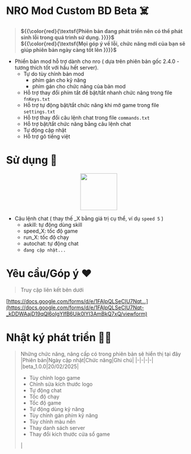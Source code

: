 # NRO Mod Custom BD Beta ☠️
 > **${{\color{red}{\textsf{Phiên bản đang phát triển nên có thể phát sinh lỗi trong quá trình sử dụng. \}}}}\$**<br>**${{\color{red}{\textsf{Mọi góp ý về lỗi, chức năng mới của bạn sẽ giúp phiên bản ngày càng tốt lên \}}}}\$**
 - Phiển bản mod hỗ trợ dành cho nro ( dựa trên phiên bản gốc 2.4.0 - tương thích tốt với hầu hết server).
   - Tự do tùy chỉnh bản mod
     - phím gán cho kỹ năng
     - phím gán cho chức năng của bản mod
    - Hỗ trợ thay đổi phím tắt để bật/tắt nhanh chức năng trong file `fnKeys.txt`
    - Hỗ trợ tự động bật/tắt chức năng khi mở game trong file `settings.txt`
    - Hỗ trợ thay đổi câu lệnh chat trong file `commands.txt`
    - Hỗ trợ bật/tắt chức năng bằng câu lệnh chat
    - Tự động cập nhật
    - Hỗ trợ gõ tiếng việt

# Sử dụng 🫰
<div align="center">
 
<a href="https://www.facebook.com" target="_blank"> <img src="https://www.pngarts.com/files/2/Download-Button-PNG-Background-Image.png" height="100px;"></a>
</div>
 
- Câu lệnh chat ( thay thế _X bằng giá trị cụ thể, ví dụ `speed 5` )
  - askill: tự động dùng skill
  - speed_X: tốc độ game
  - run_X: tốc độ chạy
  - autochat: tự động chat
  - `đang cập nhật...`

# Yêu cầu/Góp ý ❤️
> Truy cập liên kết bên dưới

[https://docs.google.com/forms/d/e/1FAIpQLSeCIU7Nqt...](https://docs.google.com/forms/d/e/1FAIpQLSeCIU7Nqt-_kDDWAajD19qQl6oIgYIfB6Uik0lYI3AmBkQ7xQ/viewform)
# Nhật ký phát triển 🧑‍💻
> Những chức năng, nâng cấp có trong phiên bản sẽ hiển thị tại đây
|Phiên bản|Ngày cập nhật|Chức năng|Ghi chú|
|-|-|-|-|
|beta_1.0.0|20/02/2025| <ul><li>Tùy chỉnh logo game</li><li>Chỉnh sửa kích thước logo</li><li>Tự động chat</li><li>Tốc độ chạy</li><li>Tốc độ game</li><li>Tự động dùng kỹ năng</li><li>Tùy chỉnh gán phím kỹ năng</li><li>Tùy chỉnh màu nền</li><li>Thay danh sách server</li><li>Thay đổi kích thước cửa sổ game</li></ul> |


